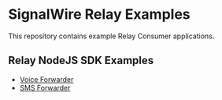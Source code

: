 # SignalWire Relay Examples

This repository contains example Relay Consumer applications. 

## Relay NodeJS SDK Examples

- [Voice Forwarder](node/voice-forwarder/)
- [SMS Forwarder](node/sms-forwarder/)